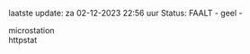 laatste update: 
za 02-12-2023 22:56   uur 
Status: FAALT - geel - 
<div class="service Y">microstation</div><div class="service G">httpstat</div>